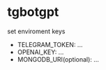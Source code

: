 # tgbotgpt
set enviroment keys
- TELEGRAM_TOKEN: ...
- OPENAI_KEY: ...
- MONGODB_URI(optional): ...
